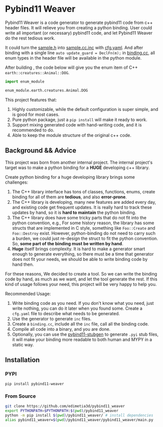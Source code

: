# Pybind11 Weaver

Pybind11 Weaver is a code generator to generate pybind11 code from c++ header files.
It will relieve you from creating a python binding. User could write all important (or necessary) pybind11 code,
and let Pybind11 Weaver do the rest tedious work.

It could turn the [sample.h](sample/enum/sample.h) into [sample.cc.inc](sample/enum/sample.cc.inc)
with [cfg.yaml](sample/enum/cfg.yaml). And after binding with a single line `auto update_guard = DeclFn(m);`
in [binding.cc](sample/enum/binding.cc),
all enum types in the header file will be available in the python module.

After building , the code below will give you the enum item of C++ `earth::creatures::Animal::DOG`.

```python
import enum_module

enum_module.earth.creatures.Animal.DOG
```

This project features that:

1. Highly customizable, while the default configuration is super simple, and is good for most cases.
2. Pure python package, just a `pip install` will make it ready to work.
3. Support mixing generated code with hand-writing code, and it is recommended to do.
4. Able to keep the module structure of the original c++ code.

## Background && Advice

This project was born from another internal project. The internal project's target was to make a python binding for a
**HUGE** developing c++ library.

Create python binding for a huge developing library brings some challenges:

1. The C++ library interface has tons of classes, functions, enums, create binding for all of them are **tedious**, and
   also
   **error-prone**.
2. The C++ library is developing, many new features are added every day, and existing code get frequent updates. It is
   really hard to track these updates by hand, so it is **hard to maintain** the python binding.
3. The C++ library does have some tricky parts that do not fit into the python convention, e.g., For some history
   reason, the library has some structs that are implemented in C style, something like `Foo::Create` and `Foo::Destroy`
   exist.
   However, python-binding do not need to carry such a burden, we could just re-design the struct to fit the python
   convention.
   So, **some part of the binding must be written by hand**.
4. **Huge** itself brings complexity. It is hard to make a generator smart enough to generate everything, so there must
   be a time that generator does not fit your needs, we should be able to write binding code by hand then.

For these reasons, We decided to create a tool. So we can write the binding code by hand, as much as we want, and let
the tool generate the rest. If this kind of usage follows your need, this project will be very happy to help you.

Recommended Usage:

1. Write binding code as you need. If you don't know what you need, just write nothing, you can do it later when you
   found some. Create a `cfg.yaml` file to describe what needs to be generated.
2. Use the generator to generate `inc` files.
3. Create a `binding.cc`, include all the `inc` file, call all the binding code.
4. Compile all code into a binary, and you are done.
5. Optionally, you can use the [pybind11-stubgen](https://github.com/sizmailov/pybind11-stubgen) to generate
   `.pyi` stub files, it will make your binding more readable to both human and MYPY in a static way.

## Installation

### PYPI

`pip install pybind11-weaver`

### From Source

```bash
git clone https://github.com/edimetia3d/pybind11_weaver
export PYTHONPATH=$PYTHONPATH:$(pwd)/pybind11_weaver
python -m pip install $(pwd)/pybind11_weaver/ # install dependencies
alias pybind11_weaver=$(pwd)/pybind11_weaver/pybind11_weaver/main.py
```